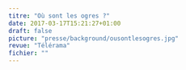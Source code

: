 ```yaml
---
titre: "Où sont les ogres ?"
date: 2017-03-17T15:21:27+01:00
draft: false
picture: "presse/background/ousontlesogres.jpg"
revue: "Télérama"  
fichier: ""
---
```

